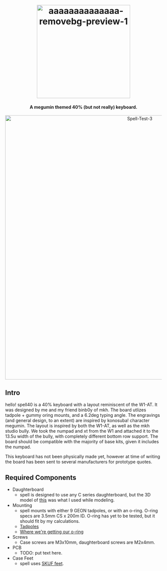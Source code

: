 <h1 align="center">
  <br>
  <a href='https://postimages.org/' target='_blank'><img src='https://i.postimg.cc/9QY6FQt2/aaaaaaaaaaaaaa-removebg-preview-1.png' border='0' alt='aaaaaaaaaaaaaa-removebg-preview-1' width='300'/></a>
</h1>
<h4 align="center">A megumin themed 40% (but not really) keyboard.</h4>
<p align="center">
  <a href='https://postimg.cc/Cz613HcM' target='_blank'><img src='https://i.postimg.cc/XYnCysF5/Spell-Test-3.png' border='0' alt='Spell-Test-3' width='850'/></a>
</p>


## Intro
hello! spell40 is a 40% keyboard with a layout reminiscent of the W1-AT. It was designed by me and my friend binb0y of mkh. The board utlizes tadpole + gummy oring mounts, and a 6.2deg typing angle. The engravings (and general design, to an extent) are inspired by konosuba! character megumin. The layout is inspired by both the W1-AT, as well as the mkh studio bully. We took the numpad and xt from the W1 and attached it to the 13.5u width of the bully, with completely different bottom row support. The board should be compatible with the majority of base kits, given it includes the numpad. 

This keyboard has not been physically made yet, however at time of writing the board has been sent to several manufacturers for prototype quotes.

## Required Components
* Daughterboard
  * spell is designed to use any C series daughterboard, but the 3D model of [this](https://github.com/Unified-Daughterboard/UDB-C-JSH) was what I used while modeling.
* Mounting
  * spell mounts with either 9 GEON tadpoles, or with an o-ring. O-ring specs are 3.5mm CS x 200m ID. O-ring has yet to be tested, but it should fit by my calculations. 
  * [Tadpoles]([https://geon.works/pages/tadpole-files](https://geon.works/products/tadpole))
  * [Where we're getting our o-ring](https://www.polymax.co.uk/o-rings/rubber-silicone-o-rings/)
* Screws
  * Case screws are M3x10mm, daughterboard screws are M2x4mm.
* PCB
  * TODO: put text here.
* Case Feet
  * spell uses [SKUF feet](https://github.com/Zambumon/SKUF).
